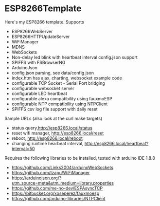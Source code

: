 # ESP8266Template
Here's my ESP8266 template. 
Supports
* ESP8266WebServer
* ESP8266HTTPUpdateServer
* WiFiManager
* MDNS
* WebSockets
* Non-delay led blink with heartbeat interval config.json support
* SPIFFS with FSBrowserNG
* ArduinoJson
* config.json parsing, see data/config.json
* index.htm has ajax, charting, websocket example code
* configurable TCP Socket - Serial Port bridging
* configurable websocket server
* configurable LED heartbeat
* configurable alexa compatibility using fauxmoESP
* configurable NTP compatibility using NTPClient
* SPIFFS csv log file support with daily reset

Sample URLs (also look at the curl make targets)
* status query,http://esp8266.local/status
* reset wifi manager, http://esp8266.local/reset
* reboot, http://esp8266.local/reboot
* changing runtime hearbeat interval, http://esp8266.local/heartbeat?interval=50

Requires the following libraries to be installed, tested with arduino IDE 1.8.8
* https://github.com/Links2004/arduinoWebSockets
* https://github.com/tzapu/WiFiManager
* https://arduinojson.org/?utm_source=meta&utm_medium=library.properties
* https://github.com/me-no-dev/ESPAsyncTCP
* https://bitbucket.org/xoseperez/fauxmoesp
* https://github.com/arduino-libraries/NTPClient

